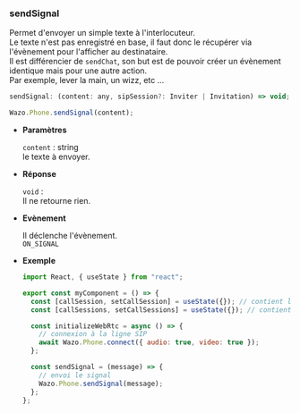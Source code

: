 ### sendSignal

Permet d'envoyer un simple texte à l'interlocuteur.  
Le texte n'est pas enregistré en base, il faut donc le récupérer via l'évènement pour l'afficher au destinataire.  
Il est différencier de `sendChat`, son but est de pouvoir créer un évènement identique mais pour une autre action.  
Par exemple, lever la main, un wizz, etc ...

```js
sendSignal: (content: any, sipSession?: Inviter | Invitation) => void;
```

```js
Wazo.Phone.sendSignal(content);
```

<div class="useless-tab-container">

- **Paramètres**

  `content` : string  
  le texte à envoyer.

- **Réponse**

  `void` :  
  Il ne retourne rien.

- **Evènement**

  Il déclenche l'évènement.  
  `ON_SIGNAL`  

- **Exemple**

  ```js
  import React, { useState } from "react";

  export const myComponent = () => {
    const [callSession, setCallSession] = useState({}); // contient l'appel actif
    const [callSessions, setCallSessions] = useState({}); // contient l'ensemble des appels (en cours et disponible)

    const initializeWebRtc = async () => {
      // connexion à la ligne SIP
      await Wazo.Phone.connect({ audio: true, video: true });
    };

    const sendSignal = (message) => {
      // envoi le signal
      Wazo.Phone.sendSignal(message);
    };
  };
  ```

</div>